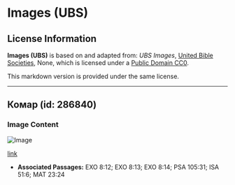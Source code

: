 # Images (UBS)

## License Information

**Images (UBS)** is based on and adapted from: _UBS Images_, [United Bible Societies](https://unitedbiblesocieties.org/), None, which is licensed under a [Public Domain CC0](https://creativecommons.org/public-domain/cc0/).

This markdown version is provided under the same license.



--------------------------------

## Комар (id: 286840)

### Image Content

![Image](https://cdn.aquifer.bible/aquifer-content/resources/Media/WEB-0643_mosquito.jpg)

[link](https://cdn.aquifer.bible/aquifer-content/resources/Media/WEB-0643_mosquito.jpg)

* **Associated Passages:** EXO 8:12; EXO 8:13; EXO 8:14; PSA 105:31; ISA 51:6; MAT 23:24

